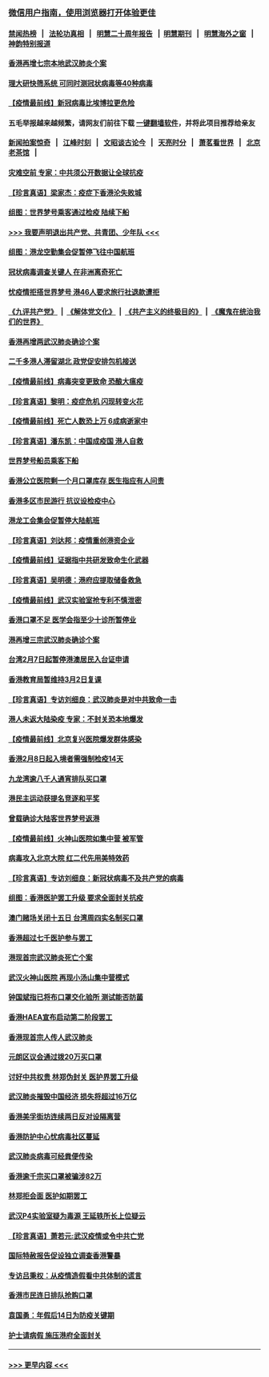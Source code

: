 ### [微信用户指南，使用浏览器打开体验更佳](https://github.com/gfw-breaker/banned-news1/blob/master/indexes/wechat-guide.md?t=0)
#### [禁闻热榜](热点新闻.md?t=0)  &nbsp;&nbsp;|&nbsp;&nbsp; [法轮功真相](https://github.com/gfw-breaker/truth/blob/master/README.md?t=0) &nbsp;&nbsp;|&nbsp;&nbsp; [明慧二十周年报告](https://github.com/gfw-breaker/mh-reports/blob/master/README.md?t=0) &nbsp;&nbsp;|&nbsp;&nbsp;[明慧期刊](https://github.com/gfw-breaker/mh-qikan) &nbsp;&nbsp;|&nbsp;&nbsp; [明慧海外之窗](https://github.com/gfw-breaker/mh-news/blob/master/README.md?t=0) &nbsp;&nbsp;|&nbsp;&nbsp; [神韵特别报道](https://github.com/gfw-breaker/mh-news/blob/master/shenyun.md?t=0)
#### [香港再增七宗本地武汉肺炎个案](../pages/nsc415/n11862405.md?t=02121102) 
#### [理大研快筛系统 可同时测冠状病毒等40种病毒](../pages/nsc415/n11862376.md?t=02121102) 
#### [【疫情最前线】新冠病毒比埃博拉更危险](../pages/nsc415/n11862199.md?t=02121102) 
#### 五毛举报越来越频繁，请网友们前往下载 [一键翻墙软件](https://github.com/gfw-breaker/ssr-accounts)，并将此项目推荐给亲友
#### [新闻拍案惊奇](https://github.com/gfw-breaker/banned-news1/blob/master/pages/link4.md) &nbsp;&nbsp;|&nbsp;&nbsp; [江峰时刻](https://github.com/gfw-breaker/banned-news1/blob/master/pages/link4.md) &nbsp;&nbsp;|&nbsp;&nbsp; [文昭谈古论今](https://github.com/gfw-breaker/banned-news1/blob/master/pages/link4.md) &nbsp;&nbsp;|&nbsp;&nbsp; [天亮时分](https://github.com/gfw-breaker/banned-news1/blob/master/pages/link4.md) &nbsp;&nbsp;|&nbsp;&nbsp; [萧茗看世界](https://github.com/gfw-breaker/banned-news1/blob/master/pages/link4.md) &nbsp;&nbsp;|&nbsp;&nbsp; [北京老茶馆](https://github.com/gfw-breaker/banned-news1/blob/master/pages/link4.md) &nbsp;&nbsp;|&nbsp;&nbsp; 
#### [灾难空前 专家：中共须公开数据让全球抗疫](../pages/nsc415/n11862162.md?t=02121102) 
#### [【珍言真语】梁家杰：疫症下香港沦失败城](../pages/nsc415/n11861588.md?t=02121102) 
#### [组图：世界梦号乘客通过检疫 陆续下船](../pages/nsc415/n11858302.md?t=02121102) 
#### [>>> 我要声明退出共产党、共青团、少年队 <<<](https://github.com/begood0513/goodnews/blob/master/quit/letter.md) 
#### [组图：港龙空勤集会促暂停飞往中国航班](../pages/nsc415/n11858190.md?t=02121102) 
#### [冠状病毒调查关键人 在非洲离奇死亡](../pages/nsc415/n11859798.md?t=02121102) 
#### [忧疫情拒搭世界梦号 港46人要求旅行社退款遭拒](../pages/nsc415/n11859849.md?t=02121102) 
#### [《九评共产党》](https://github.com/begood0513/9ping.md/blob/master/README.md) &nbsp;|&nbsp; [《解体党文化》](../../../../jtdwh.md/blob/master/README.md)  &nbsp;|&nbsp; [《共产主义的终极目的》](../../../../gczydzjmd.md/blob/master/README.md) &nbsp;|&nbsp; [《魔鬼在统治我们的世界》](../../../../mgztzwmdsj.md/blob/master/README.md) 
#### [香港再增两武汉肺炎确诊个案](../pages/nsc415/n11859833.md?t=02121102) 
#### [二千多港人滞留湖北 政党促安排包机接送](../pages/nsc415/n11859831.md?t=02121102) 
#### [【疫情最前线】病毒突变更致命 恐酿大瘟疫](../pages/nsc415/n11859604.md?t=02121102) 
#### [【珍言真语】黎明：疫症危机 闪现转变火花](../pages/nsc415/n11859199.md?t=02121102) 
#### [【疫情最前线】死亡人数恐上万 6成病逝家中](../pages/nsc415/n11856687.md?t=02121102) 
#### [【珍言真语】潘东凯：中国成疫国 港人自救](../pages/nsc415/n11856962.md?t=02121102) 
#### [世界梦号船员乘客下船](../pages/nsc415/n11856883.md?t=02121102) 
#### [香港公立医院剩一个月口罩库存 医生指应有人问责](../pages/nsc415/n11856875.md?t=02121102) 
#### [香港多区市民游行 抗议设检疫中心](../pages/nsc415/n11856866.md?t=02121102) 
#### [港龙工会集会促暂停大陆航班](../pages/nsc415/n11856840.md?t=02121102) 
#### [【珍言真语】刘达邦：疫情重创港资企业](../pages/nsc415/n11854274.md?t=02121102) 
#### [【疫情最前线】证据指中共研发致命生化武器](../pages/nsc415/n11853087.md?t=02121102) 
#### [【珍言真语】吴明德：港府应提取储备救急](../pages/nsc415/n11852734.md?t=02121102) 
#### [【疫情最前线】武汉实验室抢专利不慎泄密](../pages/nsc415/n11850310.md?t=02121102) 
#### [香港口罩不足 医学会指至少十诊所暂停业](../pages/nsc415/n11850301.md?t=02121102) 
#### [港再增三宗武汉肺炎确诊个案](../pages/nsc415/n11850328.md?t=02121102) 
#### [台湾2月7日起暂停港澳居民入台证申请](../pages/nsc415/n11850304.md?t=02121102) 
#### [香港教育局暂维持3月2日复课](../pages/nsc415/n11850260.md?t=02121102) 
#### [【珍言真语】专访刘细良：武汉肺炎是对中共致命一击](../pages/nsc415/n11849934.md?t=02121102) 
#### [港人未返大陆染疫 专家：不封关恐本地爆发](../pages/nsc415/n11848021.md?t=02121102) 
#### [【疫情最前线】北京复兴医院爆发群体感染](../pages/nsc415/n11847626.md?t=02121102) 
#### [香港2月8日起入境者需强制检疫14天](../pages/nsc415/n11847658.md?t=02121102) 
#### [九龙湾逾八千人通宵排队买口罩](../pages/nsc415/n11847647.md?t=02121102) 
#### [港民主运动获提名竞逐和平奖](../pages/nsc415/n11847633.md?t=02121102) 
#### [曾载确诊大陆客世界梦号返港](../pages/nsc415/n11847608.md?t=02121102) 
#### [【疫情最前线】火神山医院如集中营 被军管](../pages/nsc415/n11847524.md?t=02121102) 
#### [病毒攻入北京大院 红二代先用美特效药](../pages/nsc415/n11847427.md?t=02121102) 
#### [【珍言真语】专访刘细良：新冠状病毒不及共产党的病毒](../pages/nsc415/n11847164.md?t=02121102) 
#### [组图：香港医护罢工升级 要求全面封关抗疫](../pages/nsc415/n11844107.md?t=02121102) 
#### [澳门赌场关闭十五日 台湾周四实名制买口罩](../pages/nsc415/n11845083.md?t=02121102) 
#### [香港超过七千医护参与罢工](../pages/nsc415/n11845051.md?t=02121102) 
#### [港现首宗武汉肺炎死亡个案](../pages/nsc415/n11844998.md?t=02121102) 
#### [武汉火神山医院 再现小汤山集中营模式](../pages/nsc415/n11844763.md?t=02121102) 
#### [钟国斌指已将布口罩交化验所 测试能否防菌](../pages/nsc415/n11842783.md?t=02121102) 
#### [香港HAEA宣布启动第二阶段罢工](../pages/nsc415/n11842723.md?t=02121102) 
#### [香港现首宗人传人武汉肺炎](../pages/nsc415/n11842766.md?t=02121102) 
#### [元朗区议会通过拨20万买口罩](../pages/nsc415/n11842754.md?t=02121102) 
#### [讨好中共权贵 林郑伪封关 医护界罢工升级](../pages/nsc415/n11842359.md?t=02121102) 
#### [武汉肺炎摧毁中国经济 损失将超过16万亿](../pages/nsc415/n11839723.md?t=02121102) 
#### [香港美孚街坊连续两日反对设隔离营](../pages/nsc415/n11839962.md?t=02121102) 
#### [香港防护中心忧病毒社区蔓延](../pages/nsc415/n11839933.md?t=02121102) 
#### [武汉肺炎病毒可经粪便传染](../pages/nsc415/n11839939.md?t=02121102) 
#### [香港逾千宗买口罩被骗涉82万](../pages/nsc415/n11839914.md?t=02121102) 
#### [林郑拒会面 医护如期罢工](../pages/nsc415/n11839892.md?t=02121102) 
#### [武汉P4实验室疑为毒源 王延轶所长上位疑云](../pages/nsc415/n11835543.md?t=02121102) 
#### [【珍言真语】萧若元:武汉疫情或令中共亡党](../pages/nsc415/n11829394.md?t=02121102) 
#### [国际特赦报告促设独立调查香港警暴](../pages/nsc415/n11833845.md?t=02121102) 
#### [专访吕秉权：从疫情造假看中共体制的谎言](../pages/nsc415/n11833813.md?t=02121102) 
#### [香港市民连日排队抢购口罩](../pages/nsc415/n11833794.md?t=02121102) 
#### [袁国勇：年假后14日为防疫关键期](../pages/nsc415/n11831088.md?t=02121102) 
#### [护士请病假 施压港府全面封关](../pages/nsc415/n11831030.md?t=02121102) 

----
#### [ >>> 更早内容 <<< ](../indexes/nsc415-earlier.md)
